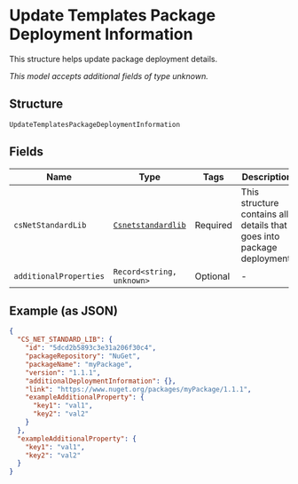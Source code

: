 
# Update Templates Package Deployment Information

This structure helps update package deployment details.

*This model accepts additional fields of type unknown.*

## Structure

`UpdateTemplatesPackageDeploymentInformation`

## Fields

| Name | Type | Tags | Description |
|  --- | --- | --- | --- |
| `csNetStandardLib` | [`Csnetstandardlib`](../../doc/models/csnetstandardlib.md) | Required | This structure contains all details that goes into package deployment. |
| `additionalProperties` | `Record<string, unknown>` | Optional | - |

## Example (as JSON)

```json
{
  "CS_NET_STANDARD_LIB": {
    "id": "5dcd2b5893c3e31a206f30c4",
    "packageRepository": "NuGet",
    "packageName": "myPackage",
    "version": "1.1.1",
    "additionalDeploymentInformation": {},
    "link": "https://www.nuget.org/packages/myPackage/1.1.1",
    "exampleAdditionalProperty": {
      "key1": "val1",
      "key2": "val2"
    }
  },
  "exampleAdditionalProperty": {
    "key1": "val1",
    "key2": "val2"
  }
}
```

